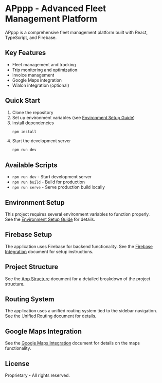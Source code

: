 # APppp - Advanced Fleet Management Platform

APppp is a comprehensive fleet management platform built with React, TypeScript, and Firebase.

## Key Features

- Fleet management and tracking
- Trip monitoring and optimization
- Invoice management
- Google Maps integration
- Wialon integration (optional)

## Quick Start

1. Clone the repository
2. Set up environment variables (see [Environment Setup Guide](ENV_SETUP_GUIDE.md))
3. Install dependencies
   ```bash
   npm install
   ```
4. Start the development server
   ```bash
   npm run dev
   ```

## Available Scripts

- `npm run dev` - Start development server
- `npm run build` - Build for production
- `npm run serve` - Serve production build locally

## Environment Setup

This project requires several environment variables to function properly. See the [Environment Setup Guide](ENV_SETUP_GUIDE.md) for details.

## Firebase Setup

The application uses Firebase for backend functionality. See the [Firebase Integration](FIREBASE_INTEGRATION.md) document for setup instructions.

## Project Structure

See the [App Structure](APP_STRUCTURE.md) document for a detailed breakdown of the project structure.

## Routing System

The application uses a unified routing system tied to the sidebar navigation. See the [Unified Routing](UNIFIED_ROUTING.md) document for details.

## Google Maps Integration

See the [Google Maps Integration](docs/GOOGLE_MAPS.md) document for details on the maps functionality.

## License

Proprietary - All rights reserved.
